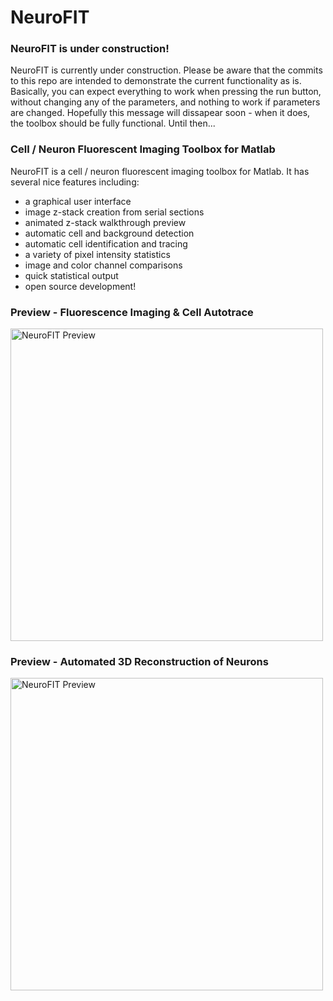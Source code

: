 # NeuroFIT

### NeuroFIT is under construction!

NeuroFIT is currently under construction. Please be aware that the commits to this repo are intended to demonstrate the current functionality as is. Basically, you can expect everything to work when pressing the run button, without changing any of the parameters, and nothing to work if parameters are changed. Hopefully this message will dissapear soon - when it does, the toolbox should be fully functional. Until then...

### Cell / Neuron Fluorescent Imaging Toolbox for Matlab

NeuroFIT is a cell / neuron fluorescent imaging toolbox for Matlab. It has several nice features including:
* a graphical user interface
* image z-stack creation from serial sections
* animated z-stack walkthrough preview
* automatic cell and background detection
* automatic cell identification and tracing
* a variety of pixel intensity statistics
* image and color channel comparisons
* quick statistical output
* open source development!

### Preview - Fluorescence Imaging & Cell Autotrace
<a href="http://youtu.be/dsMoBGa2rKA" target="_blank"><img src="http://camk2.com/pix/NeuroFIT.jpg" 
alt="NeuroFIT Preview" width="500"></a>

### Preview - Automated 3D Reconstruction of Neurons
<a href="http://youtu.be/Q5yNx742jKw" target="_blank"><img src="http://www.bradleymonk.com/w/images/a/aa/NeuroN3D_FIT.png" 
alt="NeuroFIT Preview" width="500"></a>




